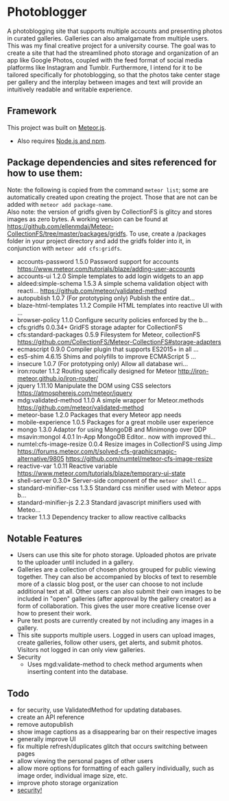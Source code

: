 # Photoblogger
A photoblogging site that supports multiple accounts and presenting photos in curated galleries. Galleries can also amalgamate from multiple users.  
This was my final creative project for a university course.  The goal was to create a site that had the streamlined photo storage and organization of an app like Google Photos, coupled with the feed format of social media platforms like Instagram and Tumblr.  Furthermore, I intend for it to be tailored specifically for photoblogging, so that the photos take center stage per gallery and the interplay between images and text will provide an intuitively readable and writable experience.

## Framework
This project was built on [Meteor.js](https://www.meteor.com/). 
- Also requires [Node.js and npm](https://nodejs.org/en/).

## Package dependencies and sites referenced for how to use them:
Note: the following is copied from the command `meteor list`; some are automatically created upon creating the project.  Those that are not can be added with `meteor add package-name`.  
Also note: the version of gridfs given by CollectionFS is glitcy and stores images as zero bytes.  A working version can be found at https://github.com/ellenmdai/Meteor-CollectionFS/tree/master/packages/gridfs.  To use, create a /packages folder in your project directory and add the gridfs folder into it, in conjunction with `meteor add cfs:gridfs`.

 - accounts-password        1.5.0  Password support for accounts
	https://www.meteor.com/tutorials/blaze/adding-user-accounts
 - accounts-ui              1.2.0  Simple templates to add login widgets to an app
 - aldeed:simple-schema     1.5.3  A simple schema validation object with reacti...
	https://github.com/meteor/validated-method
 - autopublish              1.0.7  (For prototyping only) Publish the entire dat...
 - blaze-html-templates     1.1.2  Compile HTML templates into reactive UI with ...
 - browser-policy           1.1.0  Configure security policies enforced by the b...
 - cfs:gridfs               0.0.34+ GridFS storage adapter for CollectionFS
 - cfs:standard-packages    0.5.9  Filesystem for Meteor, collectionFS
	https://github.com/CollectionFS/Meteor-CollectionFS#storage-adapters
 - ecmascript               0.9.0  Compiler plugin that supports ES2015+ in all ...
 - es5-shim                 4.6.15  Shims and polyfills to improve ECMAScript 5 ...
 - insecure                 1.0.7  (For prototyping only) Allow all database wri...
 - iron:router              1.1.2  Routing specifically designed for Meteor
	http://iron-meteor.github.io/iron-router/
 - jquery                   1.11.10  Manipulate the DOM using CSS selectors
	https://atmospherejs.com/meteor/jquery
 - mdg:validated-method     1.1.0  A simple wrapper for Meteor.methods
	https://github.com/meteor/validated-method
 - meteor-base              1.2.0  Packages that every Meteor app needs
 - mobile-experience        1.0.5  Packages for a great mobile user experience
 - mongo                    1.3.0  Adaptor for using MongoDB and Minimongo over DDP
 - msavin:mongol            4.0.1  In-App MongoDB Editor.. now with improved thi...
 - numtel:cfs-image-resize  0.0.4  Resize images in CollectionFS using Jimp
	https://forums.meteor.com/t/solved-cfs-graphicsmagic-alternative/9805
	https://github.com/numtel/meteor-cfs-image-resize
 - reactive-var             1.0.11  Reactive variable
	https://www.meteor.com/tutorials/blaze/temporary-ui-state
 - shell-server             0.3.0* Server-side component of the `meteor shell` c...
 - standard-minifier-css    1.3.5  Standard css minifier used with Meteor apps b...
 - standard-minifier-js     2.2.3  Standard javascript minifiers used with Meteo...
 - tracker                  1.1.3  Dependency tracker to allow reactive callbacks

## Notable Features
- Users can use this site for photo storage.  Uploaded photos are private to the uploader until included in a gallery.
- Galleries are a collection of chosen photos grouped for public viewing together.  They can also be accompanied by blocks of text to resemble more of a classic blog post, or the user can choose to not include additional text at all.  Other users can also submit their own images to be included in "open" galleries (after approval by the gallery creator) as a form of collaboration.  This gives the user more creative license over how to present their work.
- Pure text posts are currently created by not including any images in a gallery.
- This site supports multiple users.  Logged in users can upload images, create galleries, follow other users, get alerts, and submit photos.  Visitors not logged in can only view galleries.
- Security
  - Uses mgd:validate-method to check method arguments when inserting content into the database.

## Todo
 - for security, use ValidatedMethod for updating databases.
 - create an API reference
 - remove autopublish
 - show image captions as a disappearing bar on their respective images
 - generally improve UI
 - fix multiple refresh/duplicates glitch that occurs switching between pages
 - allow viewing the personal pages of other users
 - allow more options for formatting of each gallery individually, such as image order, individual image size, etc.
 - improve photo storage organization
 - [security!](https://guide.meteor.com/v1.2/security.html)
